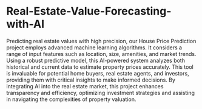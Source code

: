 # Real-Estate-Value-Forecasting-with-AI

Predicting real estate values with high precision, our House Price Prediction project employs advanced machine learning algorithms. It considers a range of input features such as location, size, amenities, and market trends. Using a robust predictive model, this AI-powered system analyzes both historical and current data to estimate property prices accurately. This tool is invaluable for potential home buyers, real estate agents, and investors, providing them with critical insights to make informed decisions. By integrating AI into the real estate market, this project enhances transparency and efficiency, optimizing investment strategies and assisting in navigating the complexities of property valuation.
